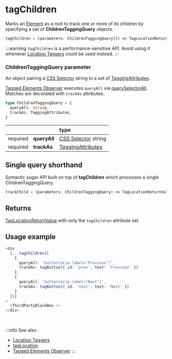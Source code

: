 # tagChildren

Marks an [Element](/tracking/core-concepts/elements.md#elements) as a root to track one or more of its children by specifying a set of **ChildrenTaggingQuery** objects.

```typescript
tagChildren = (parameters: ChildrenTaggingQuery[]) => TagLocationReturnValue
```

:::warning
`tagChildren` is a performance-sensitive API. Avoid using it whenever [Location Taggers](/tracking/api-reference/location-taggers/overview.md) could be used instead.
:::

### ChildrenTaggingQuery parameter
An object pairing a [CSS Selector](https://developer.mozilla.org/en-US/docs/Web/CSS/CSS_Selectors) string to a set of [TaggingAttributes](/tracking/api-reference/general/TaggingAttributes.md).

[Tagged Elements Observer](/tracking/core-concepts/tracker-architecture.md#tagged-elements-observer) executes `queryAll` via [querySelectorAll](https://developer.mozilla.org/en-US/docs/Web/API/Element/querySelectorAll). Matches are decorated with `trackAs` attributes.

```typescript
type ChildrenTaggingQuery = {
  queryAll: string,
  trackAs: TaggingAttributes,
}
```

|          |              | type
| :-:      | :--          | :--                                                                                       
| required | **queryAll** | [CSS Selector](https://developer.mozilla.org/en-US/docs/Web/CSS/CSS_Selectors) string
| required | **trackAs**  | [TaggingAttributes](/tracking/api-reference/general/TaggingAttributes.md)

## Single query shorthand
Syntactic sugar API built on top of **tagChildren** which processes a single ChildrenTaggingQuery.

```typescript
trackChild = (parameters: ChildrenTaggingQuery) => TagLocationReturnValue
```

## Returns
[TagLocationReturnValue](/tracking/api-reference/general/TagLocationReturnValue.md) with only the `tagChildren` attribute set.

## Usage example

```typescript jsx
<div
  {...tagChildren([
    {
      queryAll: 'button[aria-label="Previous"]',
      trackAs: tagButton({ id: 'prev', text: 'Previous' })
    },
    {
      queryAll: 'button[aria-label="Next"]',
      trackAs: tagButton({ id: 'next', text: 'Next' })
    }
  ])}
>
  <ThirdPartyBlackBox />
</div>
```

<br />

:::info See also
- [Location Taggers](/tracking/api-reference/location-taggers/overview.md)
- [tagLocation](/tracking/api-reference/low-level/tagLocation.md)
- [Tagged Elements Observer](/tracking/core-concepts/tracker-architecture.md#tagged-elements-observer)
:::
